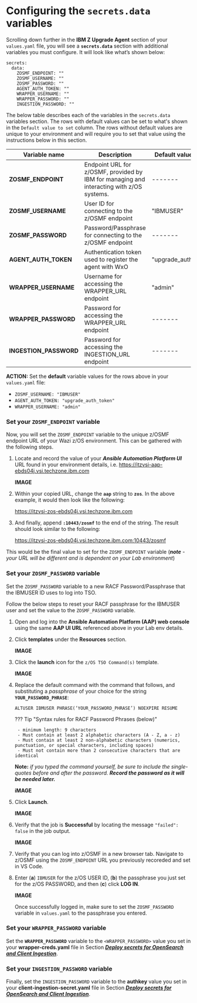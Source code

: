# Configuring the `secrets.data` variables

Scrolling down further in the **IBM Z Upgrade Agent** section of your `values.yaml` file, you will see a **`secrets.data`** section with additional variables you must configure. It will look like what’s shown below:

```
secrets:
  data:
    ZOSMF_ENDPOINT: ""
    ZOSMF_USERNAME: ""
    ZOSMF_PASSWORD: ""
    AGENT_AUTH_TOKEN: ""
    WRAPPER_USERNAME: ""
    WRAPPER_PASSWORD: ""
    INGESTION_PASSWORD: ""
```

The below table describes each of the variables in the `secrets.data` variables section. The rows with default values can be set to what's shown in the `Default value to set` column. The rows without default values are unique to your environment and will require you to set that value using the instructions below in this section. 


**Variable name** | **Description** | **Default value to set**
--- | --- | ---
**ZOSMF_ENDPOINT** | Endpoint URL for z/OSMF, provided by IBM for managing and interacting with z/OS systems. | -------
**ZOSMF_USERNAME** | User ID for connecting to the z/OSMF endpoint | "IBMUSER"
**ZOSMF_PASSWORD** | Password/Passphrase for connecting to the z/OSMF endpoint | -------
**AGENT_AUTH_TOKEN** | Authentication token used to register the agent with WxO | "upgrade_auth_token"
**WRAPPER_USERNAME** | Username for accessing the WRAPPER_URL endpoint | "admin"
**WRAPPER_PASSWORD** | Password for accessing the WRAPPER_URL endpoint | -------
**INGESTION_PASSWORD** | Password for accessing the INGESTION_URL endpoint | -------

**ACTION:** Set the **default** variable values for the rows above in your `values.yaml` file:

* `ZOSMF_USERNAME: "IBMUSER"`
* `AGENT_AUTH_TOKEN: "upgrade_auth_token"`
* `WRAPPER_USERNAME: "admin"`

### Set your `ZOSMF_ENDPOINT` variable

Now, you will set the `ZOSMF_ENDPOINT` variable to the unique z/OSMF endpoint URL of your Wazi z/OS environment. This can be gathered with the following steps. 

1. Locate and record the value of your ***Ansible Automation Platform UI*** URL found in your environment details, i.e. https://itzvsi-aap-ebds04j.vsi.techzone.ibm.com

    **IMAGE**

2. Within your copied URL, change the **`aap`** string to **`zos`**. In the above example, it would then look like the following:
   
    https://itzvsi-zos-ebds04j.vsi.techzone.ibm.com

3. And finally, append **`:10443/zosmf`** to the end of the string. The result should look similar to the following:
   
   https://itzvsi-zos-ebds04j.vsi.techzone.ibm.com:10443/zosmf

This would be the final value to set for the `ZOSMF_ENDPOINT` variable (***note** - your URL will be different and is dependent on your Lab environment*)

### Set your `ZOSMF_PASSWORD` variable

Set the `ZOSMF_PASSWORD` variable to a new RACF Password/Passphrase that the IBMUSER ID uses to log into TSO. 

Follow the below steps to reset your RACF passphrase for the IBMUSER user and set the value to the `ZOSMF_PASSWORD` variable.

1. Open and log into the **Ansible Automation Platform (AAP) web console** using the same **AAP UI URL** referenced above in your Lab env details.

2. Click **templates** under the **Resources** section. 
   
   **IMAGE**

3. Click the **launch** icon for the `z/OS TSO Command(s)` template.
   
   **IMAGE**

4. Replace the default command with the command that follows, and substituting a *passphrase* of your choice for the string **`YOUR_PASSWORD_PHRASE`**:
   
    ```
    ALTUSER IBMUSER PHRASE(‘YOUR_PASSWORD_PHRASE’) NOEXPIRE RESUME
    ```
   
    ??? Tip "Syntax rules for RACF Password Phrases (below)"
    
        - minimum length: 9 characters
        - Must contain at least 2 alphabetic characters (A - Z, a - z)
        - Must contain at least 2 non-alphabetic characters (numerics, punctuation, or special characters, including spaces)
        - Must not contain more than 2 consecutive characters that are identical
  
    **Note:** *if you typed the command yourself, be sure to include the single-quotes before and after the password.* ***Record the password as it will be needed later.***

    **iMAGE**

5. Click **Launch**. 
    
    **IMAGE**

6. Verify that the job is **Successful** by locating the message `"failed": false` in the job output. 
   
    **IMAGE**

7. Verify that you can log into z/OSMF in a new browser tab. Navigate to z/OSMF using the `ZOSMF_ENDPOINT` URL you previously recoreded and set in VS Code. 

8. Enter (**a**) `IBMUSER` for the z/OS USER ID, (**b**) the passphrase you just set for the z/OS PASSWORD, and then (**c**) click **LOG IN**. 
   
    **IMAGE**
   
    Once successfully logged in, make sure to set the `ZOSMF_PASSWORD` variable in `values.yaml` to the passphrase you entered.


### Set your `WRAPPER_PASSWORD` variable

Set the **`WRAPPER_PASSWORD`** variable to the `<WRAPPER_PASSWORD>` value you set in your **wrapper-creds.yaml** file in Section ***[Deploy secrets for OpenSearch and Client Ingestion](../../zAssistantDeploy/deploy-secrets.md)***.

### Set your `INGESTION_PASSWORD` variable

Finally, set the `INGESTION_PASSWORD` variable to the **authkey** value you set in your **client-ingestion-secret.yaml** file in Section ***[Deploy secrets for OpenSearch and Client Ingestion](../../zAssistantDeploy/deploy-secrets.md)***.